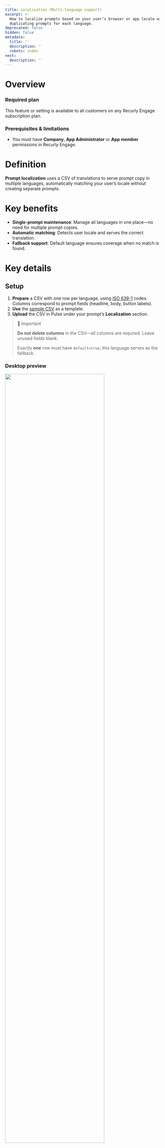 ```yaml
---
title: Localization (Multi-language support)
excerpt: >-
  How to localize prompts based on your user’s browser or app locale without
  duplicating prompts for each language.
deprecated: false
hidden: false
metadata:
  title: ''
  description: ''
  robots: index
next:
  description: ''
---
```

# Overview

### Required plan

This feature or setting is available to all customers on any Recurly Engage subscription plan.

### Prerequisites & limitations

* You must have **Company**, **App Administrator** or **App member** permissions in Recurly Engage.

# Definition

**Prompt localization** uses a CSV of translations to serve prompt copy in multiple languages, automatically matching your user’s locale without creating separate prompts.

# Key benefits

* **Single-prompt maintenance**: Manage all languages in one place—no need for multiple prompt copies.
* **Automatic matching**: Detects user locale and serves the correct translation.
* **Fallback support**: Default language ensures coverage when no match is found.

# Key details

## Setup

1. **Prepare** a CSV with one row per language, using [ISO 639-1](https://www.w3schools.com/tags/ref_language_codes.asp) codes. Columns correspond to prompt fields (headline, body, button labels).
2. **Use** the [sample CSV](https://assets.redfast.com/docs/translations_sample.csv) as a template.
3. **Upload** the CSV in Pulse under your prompt’s **Localization** section.

> 🚧 Important
>
> **Do not delete columns** in the CSV—all columns are required. Leave unused fields blank.
>
> Exactly **one** row must have `default=true`; this language serves as the fallback.

### **Desktop preview**

<Image align="center" className="border" border={true} width="80% " src="https://files.readme.io/dc57b6a-image.png" />

<br />

<Image align="center" className="border" border={true} width="80% " src="https://files.readme.io/18bf885-image.png" />

### **Mobile preview**

<Image align="center" className="border" border={true} width="80% " src="https://files.readme.io/1facf58-image.png" />

<br />

<Image align="center" className="border" border={true} width="80% " src="https://files.readme.io/a2ca771-image.png" />

After saving, a language selector appears in the preview area. Choose a language to verify translations, then use **Live preview** to test on your site.

<Image align="center" className="border" border={true} width="80% " src="https://files.readme.io/ecfc764-image.png" />

## Technical elements

Recurly Engage determines the end user’s language from three sources (in priority order):

1. Value passed by `Redfast.setLanguage()` in your web snippet
2. User’s `language` trait
3. Browser `Accept-Language` HTTP header

**Matching logic:**

* Exact match on 2-letter or 4-letter code (e.g., `en-US`).
* If no exact match, attempts generic 2-letter match (`en` for `en-GB`).
* If still no match, serves the row with `default=true` from your CSV.